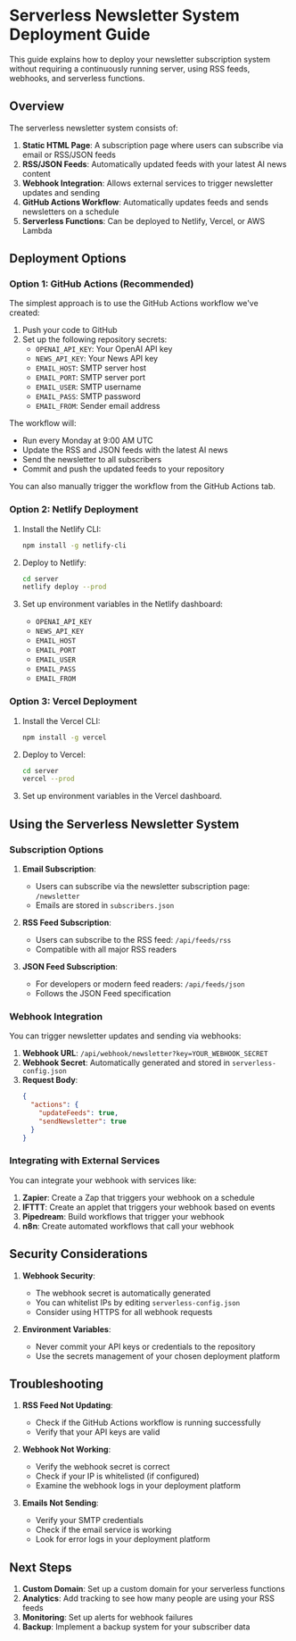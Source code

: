 # Serverless Newsletter System Deployment Guide

This guide explains how to deploy your newsletter subscription system without requiring a continuously running server, using RSS feeds, webhooks, and serverless functions.

## Overview

The serverless newsletter system consists of:

1. **Static HTML Page**: A subscription page where users can subscribe via email or RSS/JSON feeds
2. **RSS/JSON Feeds**: Automatically updated feeds with your latest AI news content
3. **Webhook Integration**: Allows external services to trigger newsletter updates and sending
4. **GitHub Actions Workflow**: Automatically updates feeds and sends newsletters on a schedule
5. **Serverless Functions**: Can be deployed to Netlify, Vercel, or AWS Lambda

## Deployment Options

### Option 1: GitHub Actions (Recommended)

The simplest approach is to use the GitHub Actions workflow we've created:

1. Push your code to GitHub
2. Set up the following repository secrets:
   - `OPENAI_API_KEY`: Your OpenAI API key
   - `NEWS_API_KEY`: Your News API key
   - `EMAIL_HOST`: SMTP server host
   - `EMAIL_PORT`: SMTP server port
   - `EMAIL_USER`: SMTP username
   - `EMAIL_PASS`: SMTP password
   - `EMAIL_FROM`: Sender email address

The workflow will:
- Run every Monday at 9:00 AM UTC
- Update the RSS and JSON feeds with the latest AI news
- Send the newsletter to all subscribers
- Commit and push the updated feeds to your repository

You can also manually trigger the workflow from the GitHub Actions tab.

### Option 2: Netlify Deployment

1. Install the Netlify CLI:
   ```bash
   npm install -g netlify-cli
   ```

2. Deploy to Netlify:
   ```bash
   cd server
   netlify deploy --prod
   ```

3. Set up environment variables in the Netlify dashboard:
   - `OPENAI_API_KEY`
   - `NEWS_API_KEY`
   - `EMAIL_HOST`
   - `EMAIL_PORT`
   - `EMAIL_USER`
   - `EMAIL_PASS`
   - `EMAIL_FROM`

### Option 3: Vercel Deployment

1. Install the Vercel CLI:
   ```bash
   npm install -g vercel
   ```

2. Deploy to Vercel:
   ```bash
   cd server
   vercel --prod
   ```

3. Set up environment variables in the Vercel dashboard.

## Using the Serverless Newsletter System

### Subscription Options

1. **Email Subscription**:
   - Users can subscribe via the newsletter subscription page: `/newsletter`
   - Emails are stored in `subscribers.json`

2. **RSS Feed Subscription**:
   - Users can subscribe to the RSS feed: `/api/feeds/rss`
   - Compatible with all major RSS readers

3. **JSON Feed Subscription**:
   - For developers or modern feed readers: `/api/feeds/json`
   - Follows the JSON Feed specification

### Webhook Integration

You can trigger newsletter updates and sending via webhooks:

1. **Webhook URL**: `/api/webhook/newsletter?key=YOUR_WEBHOOK_SECRET`
2. **Webhook Secret**: Automatically generated and stored in `serverless-config.json`
3. **Request Body**:
   ```json
   {
     "actions": {
       "updateFeeds": true,
       "sendNewsletter": true
     }
   }
   ```

### Integrating with External Services

You can integrate your webhook with services like:

1. **Zapier**: Create a Zap that triggers your webhook on a schedule
2. **IFTTT**: Create an applet that triggers your webhook based on events
3. **Pipedream**: Build workflows that trigger your webhook
4. **n8n**: Create automated workflows that call your webhook

## Security Considerations

1. **Webhook Security**:
   - The webhook secret is automatically generated
   - You can whitelist IPs by editing `serverless-config.json`
   - Consider using HTTPS for all webhook requests

2. **Environment Variables**:
   - Never commit your API keys or credentials to the repository
   - Use the secrets management of your chosen deployment platform

## Troubleshooting

1. **RSS Feed Not Updating**:
   - Check if the GitHub Actions workflow is running successfully
   - Verify that your API keys are valid

2. **Webhook Not Working**:
   - Verify the webhook secret is correct
   - Check if your IP is whitelisted (if configured)
   - Examine the webhook logs in your deployment platform

3. **Emails Not Sending**:
   - Verify your SMTP credentials
   - Check if the email service is working
   - Look for error logs in your deployment platform

## Next Steps

1. **Custom Domain**: Set up a custom domain for your serverless functions
2. **Analytics**: Add tracking to see how many people are using your RSS feeds
3. **Monitoring**: Set up alerts for webhook failures
4. **Backup**: Implement a backup system for your subscriber data

